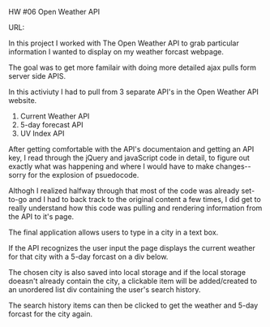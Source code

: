 HW #06 Open Weather API

URL: 

In this project I worked with The Open Weather API to grab particular information I wanted to display on my weather forcast webpage.

The goal was to get more familair with doing more detailed ajax pulls form server side APIS.

In this activiuty I had to pull from 3 separate API's in the Open Weather API website.

1. Current Weather API
2. 5-day forecast API
3. UV Index API

After getting comfortable with the API's documentaion and getting an API key, I read through the jQuery and javaScript code in detail, to figure out exactly what was happening and where I would have to make changes-- sorry for the explosion of psuedocode.

Althogh I realized halfway through that most of the code was already set-to-go and I had to back track to the original content a few times, I did get to really understand how this code was pulling and rendering information from the API to it's page.

The final application allows users to type in a city in a text box.

If the API recognizes the user input the page displays the current weather for that city with a 5-day forcast on a div below.

The chosen city is also saved into local storage and if the local storage doeasn't already contain the city, a clickable item will be added/created to an unordered list div containing the user's search history.

The search history items can then be clicked to get the weather and 5-day forcast for the city again.



